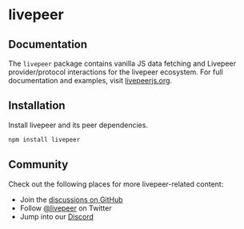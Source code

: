 # livepeer

## Documentation

The `livepeer` package contains vanilla JS data fetching and Livepeer provider/protocol interactions for the livepeer ecosystem. For full documentation and examples, visit [livepeerjs.org](https://livepeerjs.org).

## Installation

Install livepeer and its peer dependencies.

```bash
npm install livepeer
```

## Community

Check out the following places for more livepeer-related content:

- Join the [discussions on GitHub](https://github.com/livepeer/livepeer.js/discussions)
- Follow [@livepeer](https://twitter.com/livepeer) on Twitter
- Jump into our [Discord](https://discord.gg/livepeer)
